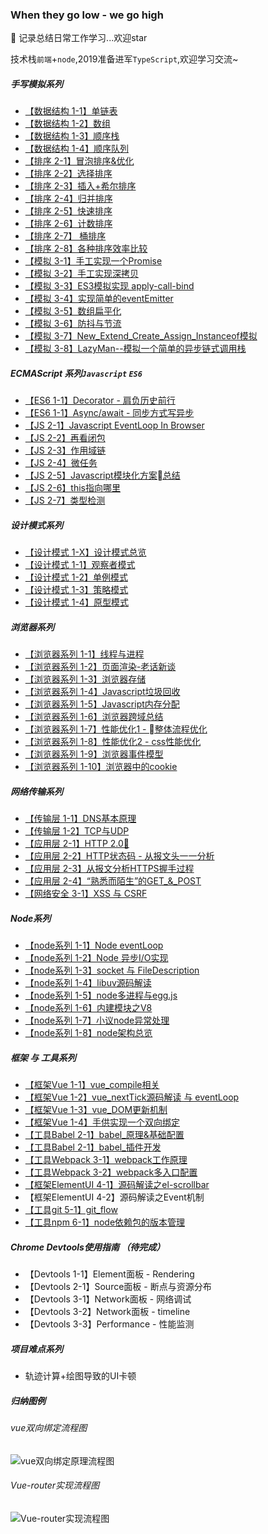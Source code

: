 ### When they go low - we go high 

🌈 记录总结日常工作学习...欢迎star

技术栈`前端`+`node`,2019准备进军`TypeScript`,欢迎学习交流~


<!-- | 优化 | [防抖与节流](/JS/debounce.md) -->

 <!-- [数组方法](/JS/ARRAY_FUNC.md)[对象方法](/JS/OOJECT_FUNC.md)[原型链方法](/JS/JS_COMMON_FUNC.md)-->

<!-- [es6 class](/network/ES6/es6_class.md)
[类的继承](/network/ES6/es6_%E7%B1%BB%E7%9A%84%E7%BB%A7%E6%89%BF.md)
[async 下的异步编程](/network/ES6/async_await_conding.md) -->


##### 手写模拟系列
* [【数据结构 1-1】单链表](/algorithm/data_structure/linkedlist/)
* [【数据结构 1-2】数组](/algorithm/data_structure/array/) 
* [【数据结构 1-3】顺序栈](/algorithm/data_structure/stack/) 
* [【数据结构 1-4】顺序队列](/algorithm/data_structure/queue/) 
* [【排序 2-1】冒泡排序&优化](/algorithm/data_structure/sort/BubbleSort.js)
* [【排序 2-2】选择排序](/algorithm/data_structure/sort/SelectSort.js) 
* [【排序 2-3】插入+希尔排序](/algorithm/data_structure/sort/InsertSort.js) 
* [【排序 2-4】归并排序](/algorithm/data_structure/sort/MergeSort.js) 
* [【排序 2-5】快速排序](/algorithm/data_structure/sort/QuickSort.js) 
* [【排序 2-6】计数排序](/algorithm/data_structure/sort/CountSort.js)
* [【排序 2-7】 桶排序](/algorithm/data_structure/sort/BucketSort.js)
* [【排序 2-8】各种排序效率比较](/algorithm/data_structure/sort/index.js)
* [【模拟 3-1】手工实现一个Promise](/algorithm/promise.js)
* [【模拟 3-2】手工实现深拷贝](/algorithm/deepCopy.js)
* [【模拟 3-3】ES3模拟实现 apply-call-bind](/algorithm/bind.js)
* [【模拟 3-4】实现简单的eventEmitter](/algorithm/data_structure/observer.js)
* [【模拟 3-5】数组扁平化](/algorithm/flatten.js)
* [【模拟 3-6】防抖与节流](/algorithm/debounce_throttle.js)  
* [【模拟 3-7】New_Extend_Create_Assign_Instanceof模拟](/algorithm/instanceof.js)  
* [【模拟 3-8】LazyMan--模拟一个简单的异步链式调用栈](/algorithm/LazyMan.js)  




<!-- | 其他 | [常见算法的JS实现](/algorithm/common.md/) -->

##### ECMAScript 系列`Javascript` `ES6`
* [【ES6 1-1】Decorator - 肩负历史前行](/ES6/decorator.md)
* [【ES6 1-1】Async/await - 同步方式写异步](/ES6/async_await_conding.md)
* [【JS 2-1】Javascript EventLoop In Browser](/JS/eventloop.md)
* [【JS 2-2】再看闭包](/JS/closure.md)
* [【JS 2-3】作用域链](/JS/[[SCOPE]].md)
* [【JS 2-4】微任务](/JS/microTask.md)
* [【JS 2-5】Javascript模块化方案总结](/project_build/js_modules.md)
* [【JS 2-6】this指向哪里](/JS/apply_call_bind_this.md)
* [【JS 2-7】类型检测](/JS/type_inspect.md)

##### 设计模式系列
* [【设计模式 1-X】设计模式总览](/design_mode/summary.md) 
* [【设计模式 1-1】观察者模式](/design_mode/observer.md)
* [【设计模式 1-2】单例模式](/design_mode/singleton.md)
* [【设计模式 1-3】策略模式](/design_mode/strategy.md)
* [【设计模式 1-4】原型模式](/design_mode/prototype.md)

##### 浏览器系列
* [【浏览器系列 1-1】线程与进程](/browser/JS_browser_thread.md)
* [【浏览器系列 1-2】页面渲染-老话新谈](/network/how_browser_work.md)
* [【浏览器系列 1-3】浏览器存储](/borwser/browser_storage.md)
* [【浏览器系列 1-4】Javascript垃圾回收](/JS/GC.md)
* [【浏览器系列 1-5】Javascript内存分配](/JS/memory_allocation.md)
* [【浏览器系列 1-6】浏览器跨域总结](/browser/CORS.md)<!-- * [【浏览器系列 1-7】跨域实战](/browser/CORS.md) -->
* [【浏览器系列 1-7】性能优化1 - 整体流程优化](/browser/rending_optimize.md)
* [【浏览器系列 1-8】性能优化2 - css性能优化](/CSS/css_optimize.md)
* [【浏览器系列 1-9】浏览器事件模型](/JS/eventMode.md)  
* [【浏览器系列 1-10】浏览器中的cookie](/browser/cookie.md)

##### 网络传输系列
* [【传输层 1-1】DNS基本原理](/network/DNS.md)
* [【传输层 1-2】TCP与UDP](/network/network_class/TCP.md)
* [【应用层 2-1】HTTP 2.0🔱](/network/http/http2.0.md) 
* [【应用层 2-2】HTTP状态码 - 从报文头一一分析](/network/http/status_code/summary.md)
* [【应用层 2-3】从报文分析HTTPS握手过程](/network/http/https.md)
* [【应用层 2-4】“熟悉而陌生”的GET_&_POST](/network/http/post_get.md) 
* [【网络安全 3-1】XSS 与 CSRF](/browser/CSRF_XSS.md)
 

##### Node系列
* [【node系列 1-1】Node eventLoop](/node/core/eventloop_in_node.md)
* [【node系列 1-2】Node 异步I/O实现](/node/core/node_io.md)
* [【node系列 1-3】socket 与 FileDescription](/network/socket.md)
* [【node系列 1-4】libuv源码解读](/node/core/libuv/libUV.md)
* [【node系列 1-5】node多进程与egg.js](/node/multi_process.md)
* [【node系列 1-6】内建模块之V8](/node/core/v8/v8.md)  
* [【node系列 1-7】小议node异常处理](/node/error_handler.md)  
* [【node系列 1-8】node架构总览](/node/core/overview.md)


##### 框架 与 工具系列
* [【框架Vue 1-1】vue_compile相关](/vue/vue_render.md)
* [【框架Vue 1-2】vue_nextTick源码解读 与 eventLoop](./vue/nextTick.md)
* [【框架Vue 1-3】vue_DOM更新机制](./vue/vue_dom_nextTick.md)
* [【框架Vue 1-4】手供实现一个双向绑定](/vue/manual_two_way_binding.md)
* [【工具Babel 2-1】babel_原理&基础配置](./project_build/babel.md)
* [【工具Babel 2-1】babel_插件开发](./project_build/babel_plugin_dev.md)
* [【工具Webpack 3-1】webpack工作原理](/project_build/webpack/how_webpack_work.md)
* [【工具Webpack 3-2】webpack多入口配置](./project_build/webpack/multi_entry.md)
* [【框架ElementUI 4-1】源码解读之el-scrollbar](/network/elementUI/elementUI%E6%BA%90%E7%A0%81%E8%A7%A3%E8%AF%BB%E4%B9%8Bel-scrollbar.md)
* 【框架ElementUI 4-2】源码解读之Event机制
* [【工具git 5-1】git_flow](/project_build/git/git_flow.md)
* [【工具npm 6-1】node依赖包的版本管理](/project_build/npm_package_version.md)

<!-- [axios常见问题](/network/vue/axios%E5%B8%B8%E8%A7%81%E9%97%AE%E9%A2%98.md)-->
 
<!-- | 开发 | [node依赖包的版本管理](/project/node_module_manage.md)-->


<!-- [Vue组件数据流](/network/vue/Vue%E7%BB%84%E4%BB%B6%E6%95%B0%E6%8D%AE%E6%B5%81.md)-->

##### Chrome Devtools使用指南 （待完成）
* 【Devtools 1-1】Element面板 - Rendering
* 【Devtools 2-1】Source面板  - 断点与资源分布  
* 【Devtools 3-1】Network面板 - 网络调试
* 【Devtools 3-2】Network面板 - timeline  
* 【Devtools 3-3】Performance - 性能监测 


##### 项目难点系列 
* 轨迹计算+绘图导致的UI卡顿

<!-- ##### python系列
* [【python系列 1-1】爬虫练习](/python/python/crawler.md)
 -->

##### 归纳图例
###### vue双向绑定流程图
![vue双向绑定原理流程图](./vue/Vue_twoway_binding.png)


###### Vue-router实现流程图
![Vue-router实现流程图](./vue/vue-router/Vue-router.png)

<link rel="stylesheet" href="./config/global.css">
